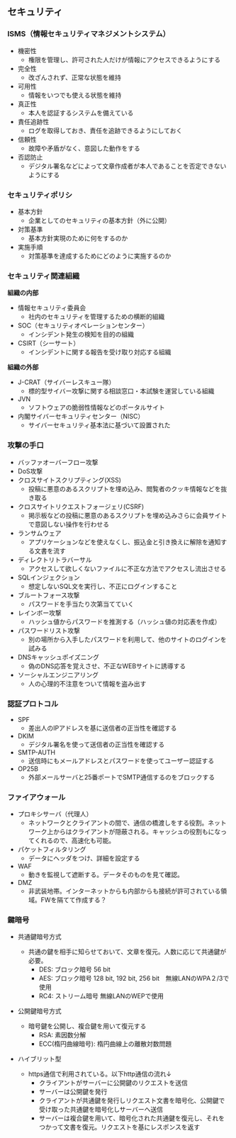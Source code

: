 ## セキュリティ

### ISMS（情報セキュリティマネジメントシステム）

- 機密性
  - 権限を管理し、許可された人だけが情報にアクセスできるようにする
- 完全性
  - 改ざんされず、正常な状態を維持
- 可用性
  - 情報をいつでも使える状態を維持
- 真正性
  - 本人を認証するシステムを備えている
- 責任追跡性
  - ログを取得しておき、責任を追跡できるようにしておく
- 信頼性
  - 故障や矛盾がなく、意図した動作をする
- 否認防止
  - デジタル署名などによって文章作成者が本人であることを否定できないようにする
  

### セキュリティポリシ

- 基本方針
  - 企業としてのセキュリティの基本方針（外に公開）
- 対策基準
  - 基本方針実現のために何をするのか
- 実施手順
  - 対策基準を達成するためにどのように実施するのか


### セキュリティ関連組織

**組織の内部**

- 情報セキュリティ委員会
  - 社内のセキュリティを管理するための横断的組織
- SOC（セキュリティオペレーションセンター）
  - インシデント発生の検知を目的の組織
- CSIRT（シーサート）
  - インシデントに関する報告を受け取り対応する組織

**組織の外部**

- J-CRAT（サイバーレスキュー隊）
  - 標的型サイバー攻撃に関する相談窓口・本試験を運営している組織
- JVN
  - ソフトウェアの脆弱性情報などのポータルサイト
- 内閣サイバーセキュリティセンター（NISC）
  - サイバーセキュリティ基本法に基づいて設置された


### 攻撃の手口

- バッファオーバーフロー攻撃
- DoS攻撃
- クロスサイトスクリプティング(XSS)
  - 投稿に悪意のあるスクリプトを埋め込み、閲覧者のクッキ情報などを抜き取る
- クロスサイトリクエストフォージェリ(CSRF)
  - 掲示板などの投稿に悪意のあるスクリプトを埋め込みさらに会員サイトで意図しない操作を行わせる
- ランサムウェア
  - アプリケーションなどを使えなくし、振込金と引き換えに解除を通知する文書を流す
- ディレクトリトラバーサル
  - アクセスして欲しくないファイルに不正な方法でアクセスし流出させる
- SQLインジェクション
  - 想定しないSQL文を実行し、不正にログインすること
- ブルートフォース攻撃
  - パスワードを手当たり次第当てていく
- レインボー攻撃
  - ハッシュ値からパスワードを推測する（ハッシュ値の対応表を作成）
- パスワードリスト攻撃
  - 別の場所から入手したパスワードを利用して、他のサイトのログインを試みる
- DNSキャッシュポイズニング
  - 偽のDNS応答を覚えさせ、不正なWEBサイトに誘導する
- ソーシャルエンジニアリング
  - 人の心理的不注意をついて情報を盗み出す


### 認証プロトコル

- SPF
  - 差出人のIPアドレスを基に送信者の正当性を確認する
- DKIM
  - デジタル署名を使って送信者の正当性を確認する
- SMTP-AUTH
  - 送信時にもメールアドレスとパスワードを使ってユーザー認証する
- OP25B
  - 外部メールサーバと25番ポートでSMTP通信するのをブロックする


### ファイアウォール

- プロキシサーバ（代理人）
  - ネットワークとクライアントの間で、通信の橋渡しをする役割。ネットワーク上からはクライアントが隠蔽される。キャッシュの役割もになってくれるので、高速化も可能。
- パケットフィルタリング
  - データにヘッダをつけ、詳細を設定する
- WAF
  - 動きを監視して遮断する。データそのものを見て確認。
- DMZ
  - 非武装地帯。インターネットからも内部からも接続が許可されている領域。FWを隔てて作成する？
  
 
### 鍵暗号

- 共通鍵暗号方式
  - 共通の鍵を相手に知らせておいて、文章を復元。人数に応じて共通鍵が必要。
    - DES: ブロック暗号 56 bit
    - AES: ブロック暗号 128 bit, 192 bit, 256 bit　無線LANのWPA２/3で使用
    - RC4: ストリーム暗号 無線LANのWEPで使用

- 公開鍵暗号方式
  - 暗号鍵を公開し、複合鍵を用いて復元する
    - RSA: 素因数分解
    - ECC(楕円曲線暗号): 楕円曲線上の離散対数問題

- ハイブリット型
  - https通信で利用されている。以下http通信の流れ↓
    - クライアントがサーバーに公開鍵のリクエストを送信
    - サーバーは公開鍵を発行
    - クライアントが共通鍵を発行しリクエスト文書を暗号化、公開鍵で受け取った共通鍵を暗号化しサーバーへ送信
    - サーバーは複合鍵を用いて、暗号化された共通鍵を復元し、それをつかって文書を復元。リクエストを基にレスポンスを返す

